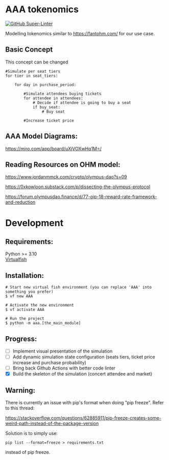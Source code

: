 # AAA tokenomics

[![GitHub Super-Linter](https://github.com/longtailfinancial/aaa-tokenomics/workflows/Lint%20Code%20Base/badge.svg)](https://github.com/marketplace/actions/super-linter)

Modelling tokenomics similar to https://fantohm.com/ for our use case.

## Basic Concept
This concept can be changed
```
#Simulate per seat tiers
for tier in seat_tiers:

    for day in purchase_period:
    
        #Simulate attendees buying tickets
        for attendee in attendees:
            # Decide if attendee is going to buy a seat
            if buy_seat:
                # Buy seat
        
        #Increase ticket price
```

## AAA Model Diagrams:

https://miro.com/app/board/uXjVOXwHq1M=/

## Reading Resources on OHM model:

https://www.jordanmmck.com/crypto/olympus-dao?s=09

https://0xkowloon.substack.com/p/dissecting-the-olympus-protocol

https://forum.olympusdao.finance/d/77-oip-18-reward-rate-framework-and-reduction


# Development

## Requirements:
Python >= 3.10  
[Virtualfish](https://virtualfish.readthedocs.io/en/latest/install.html)  

## Installation: 
```
# Start new virtual fish environment (you can replace 'AAA' into something you prefer)
$ vf new AAA

# Activate the new environment
$ vf activate AAA

# Run the project
$ python -m aaa.[the_main_module]
```

## Progress:
- [ ] Implement visual presentation of the simulation
- [ ] Add dynamic simulation state configuration (seats tiers, ticket price increase and purchase probability)
- [ ] Bring back Github Actions with better code linter
- [x] Build the skeleton of the simulation (concert attendee and market)

## Warning:

There is currently an issue with pip's format when doing "pip freeze".
Refer to this thread:

https://stackoverflow.com/questions/62885911/pip-freeze-creates-some-weird-path-instead-of-the-package-version

Solution is to simply use:
```
pip list --format=freeze > requirements.txt
```

instead of pip freeze.
